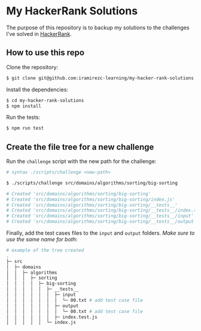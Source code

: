 # My HackerRank Solutions

The purpose of this repository is to backup my solutions to the challenges I've solved in [HackerRank](https://www.hackerrank.com/).

## How to use this repo

Clone the repository:

```sh
$ git clone git@github.com:iramirezc-learning/my-hacker-rank-solutions.git
```

Install the dependencies:

```sh
$ cd my-hacker-rank-solutions
$ npm install
```

Run the tests:

```sh
$ npm run test
```

## Create the file tree for a new challenge

Run the `challenge` script with the new path for the challenge:

```sh
# syntax ./scripts/challenge <new-path>

$ ./scripts/challenge src/domains/algorithms/sorting/big-sorting

# Created 'src/domains/algorithms/sorting/big-sorting'
# Created 'src/domains/algorithms/sorting/big-sorting/index.js'
# Created 'src/domains/algorithms/sorting/big-sorting/__tests__'
# Created 'src/domains/algorithms/sorting/big-sorting/__tests__/index.test.js'
# Created 'src/domains/algorithms/sorting/big-sorting/__tests__/input'
# Created 'src/domains/algorithms/sorting/big-sorting/__tests__/output'
```

Finally, add the test cases files to the `input` and `output` folders. _Make sure to use the same name for both_:

```sh
# example of the tree created
.
├─ src
│  ├─ domains
│  │  ├─ algorithms
│  │  │  ├─ sorting
│  │  │  │  ├─ big-sorting
│  │  │  │  │  ├─ __tests__
│  │  │  │  │  │  ├─ input
│  │  │  │  │  │  │  └─ 00.txt # add test case file
│  │  │  │  │  │  ├─ output
│  │  │  │  │  │  │  └─ 00.txt # add test case file
│  │  │  │  │  │  ├─ index.test.js
│  │  │  │  │  └─ index.js

```
